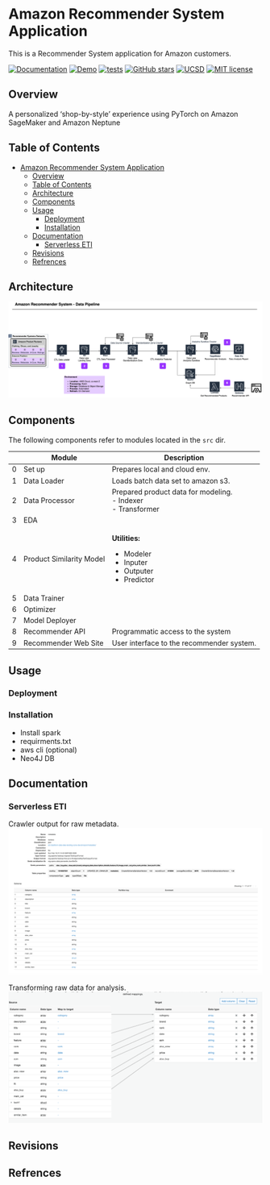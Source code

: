 
# Amazon Recommender System Application
This is a Recommender System application for Amazon customers.
 
 
[![Documentation](https://img.shields.io/badge/docs-passing-NeonGreen.svg)](https://sites.google.com/a/eng.ucsd.edu/capstone-2020-amazondata/)
[![Demo](https://img.shields.io/badge/status-dev-Red.svg)](https://sites.google.com/a/eng.ucsd.edu/capstone-2020-amazondata/)
[![tests](https://img.shields.io/badge/testing-fail-red.svg)](https://github.com/facebook/jest)
[![GitHub stars](https://img.shields.io/github/stars/j4baek/dse260-CapStone-Amazon.svg)](https://github.com/j4baek/dse260-CapStone-Amazon/stargazers)
[![UCSD](https://img.shields.io/badge/Data_Science-UCSD-Blue.svg)](https://sites.google.com/a/eng.ucsd.edu/capstone-2020-amazondata/)
[![MIT license](https://img.shields.io/badge/License-MIT-Yellow.svg)](https://lbesson.mit-license.org/)
 
 
 
## Overview
A personalized ‘shop-by-style’ experience using PyTorch on Amazon SageMaker and Amazon Neptune
 
 
<!-- ![](docs/images/chat.gif) -->
 
## Table of Contents
 
- [Amazon Recommender System Application](#amazon-recommender-system-application)
  - [Overview](#overview)
  - [Table of Contents](#table-of-contents)
  - [Architecture](#architecture)
  - [Components](#components)
  - [Usage](#usage)
    - [Deployment](#deployment)
    - [Installation](#installation)
  - [Documentation](#documentation)
    - [Serverless ETl](#serverless-etl)
  - [Revisions](#revisions)
  - [Refrences](#refrences)
 
 
## Architecture
![Architecture](./img/AmazonDataPipeline.png)
 
## Components
The following components refer to modules located in the `src` dir.
 
|  | Module | Description |
| ---- | ------ | -------- |
| 0 | Set up | Prepares local and cloud env. |
| 1 | Data Loader | Loads batch data set to amazon s3. |
| 2 | Data Processor | Prepared product data for modeling. <br>- Indexer <br> - Transformer|
| 3 | EDA |  |
| 4 | Product Similarity Model | <dl><dt>**Utilities:**</dt> <ul><li>Modeler</li><li>Inputer</li><li>Outputer</li><li>Predictor</li></ul></dl> |
| 5 | Data Trainer | |
| 6 | Optimizer |  |
| 7 | Model Deployer |  |
| 8 |  Recommender API | Programmatic access to the system |
| 9 | Recommender Web Site | User interface to the recommender system. |
 
 
## Usage
 
### Deployment
 
### Installation
- Install spark
- requirments.txt
- aws cli (optional)
- Neo4J DB
 
## Documentation
### Serverless ETl
Crawler output for raw metadata.
![ETL2](./img/RawMetaDataCralwerOutput.png)
 
Transforming raw data for analysis.
![ETL](./img/MetaDataTransform.png)
 
 
 
## Revisions
 
## Refrences
 
 

